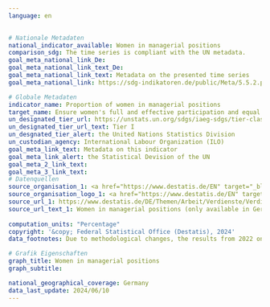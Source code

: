 ```yaml
---
language: en
    

# Nationale Metadaten    
national_indicator_available: Women in managerial positions    
comparison_sdg: The time series is compliant with the UN metadata.    
goal_meta_national_link_De: 
goal_meta_national_link_text_De: 
goal_meta_national_link_text: Metadata on the presented time series
goal_meta_national_link: https://sdg-indikatoren.de/public/Meta/5.5.2.pdf    

# Globale Metadaten    
indicator_name: Proportion of women in managerial positions    
target_name: Ensure women's full and effective participation and equal opportunities for leadership at all levels of decision-making in political, economic and public life    
un_designated_tier_url: https://unstats.un.org/sdgs/iaeg-sdgs/tier-classification/    
un_designated_tier_url_text: Tier I    
un_desgnated_tier_alert: the United Nations Statistics Division    
un_custodian_agency: International Labour Organization (ILO)    
goal_meta_link_text: Metadata on this indicator    
goal_meta_link_alert: the Statistical Devision of the UN    
goal_meta_2_link_text:     
goal_meta_3_link_text:         
# Datenquellen
source_organisation_1: <a href="https://www.destatis.de/EN" target="_blank" title="Click here to go to the website of the organisation Federal Statistical Office (Destatis)."> Federal Statistical Office (Destatis) </a>
source_organisation_logo_1: <a href="https://www.destatis.de/EN" target="_blank"><img src="https://sdg-indikatoren.de/public/OrgImgEn/destatis.png" alt="Logo destatis" style="height:60px; width:148px"/></a>
source_url_1: https://www.destatis.de/DE/Themen/Arbeit/Verdienste/Verdienste-Verdienstunterschiede/_inhalt.html#sprg233158
source_url_text_1: Women in managerial positions (only available in German) – Fachserie 16, Journal 1
    
computation_units: "Percentage"    
copyright: '&copy; Federal Statistical Office (Destatis), 2024'    
data_footnotes: Due to methodological changes, the results from 2022 onwards are only comparable with previous years to a limited extend.<br>• The data from 2022 onwards is based on a special evaluation and is not publicly available.    

# Grafik Eigenschaften    
graph_title: Women in managerial positions
graph_subtitle:     

national_geographical_coverage: Germany    
data_last_update: 2024/06/10    
---
```


<span></span>